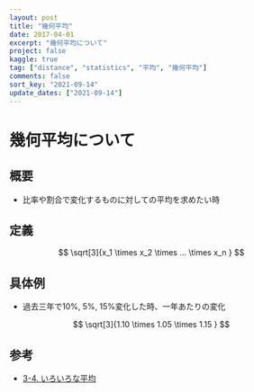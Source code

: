```yaml
---
layout: post
title: "幾何平均"
date: 2017-04-01
excerpt: "幾何平均について"
project: false
kaggle: true
tag: ["distance", "statistics", "平均", "幾何平均"]
comments: false
sort_key: "2021-09-14"
update_dates: ["2021-09-14"]
---
```


# 幾何平均について

## 概要
 - 比率や割合で変化するものに対しての平均を求めたい時

## 定義

$$
\sqrt[3]{x_1 \times x_2 \times ... \times x_n }
$$

## 具体例
 - 過去三年で10%, 5%, 15%変化した時、一年あたりの変化

$$
\sqrt[3]{1.10 \times 1.05 \times 1.15 }
$$

## 参考
 - [3-4. いろいろな平均](https://bellcurve.jp/statistics/course/4324.html)
